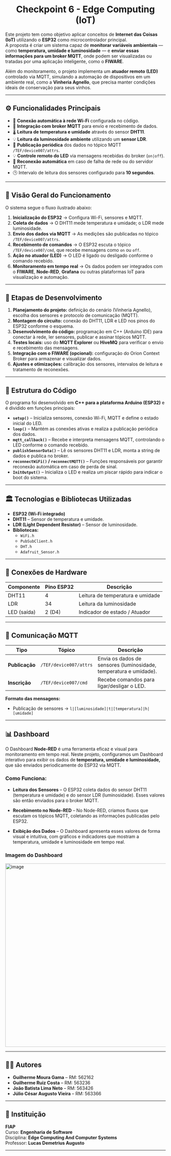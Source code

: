 <h1 align="center">Checkpoint 6 - Edge Computing (IoT)</h1>

Este projeto tem como objetivo aplicar conceitos de **Internet das Coisas (IoT)** utilizando o **ESP32** como microcontrolador principal.  
A proposta é criar um sistema capaz de **monitorar variáveis ambientais** — como **temperatura, umidade e luminosidade** — e **enviar essas informações para um broker MQTT**, onde podem ser visualizadas ou tratadas por uma aplicação inteligente, como o **FIWARE**.  

Além do monitoramento, o projeto implementa um **atuador remoto (LED)** controlado via MQTT, simulando a automação de dispositivos em um ambiente real, como a **Vinheria Agnello**, que precisa manter condições ideais de conservação para seus vinhos.

---

## ⚙️ Funcionalidades Principais

- 🔌 **Conexão automática à rede Wi-Fi** configurada no código.  
- 📡 **Integração com broker MQTT** para envio e recebimento de dados.  
- 🌡️ **Leitura de temperatura e umidade** através do sensor **DHT11**.  
- 💡 **Leitura da luminosidade ambiente** utilizando um **sensor LDR**.  
- 💬 **Publicação periódica** dos dados no tópico MQTT `/TEF/device007/attrs`.  
- 💡 **Controle remoto do LED** via mensagens recebidas do broker (`on|off`).  
- 🔁 **Reconexão automática** em caso de falha de rede ou do servidor MQTT.  
- 🕒 Intervalo de leitura dos sensores configurado para **10 segundos**.

---

## 🧠 Visão Geral do Funcionamento

O sistema segue o fluxo ilustrado abaixo:

1. **Inicialização do ESP32** → Configura Wi-Fi, sensores e MQTT.  
2. **Coleta de dados** → O DHT11 mede temperatura e umidade; o LDR mede luminosidade.  
3. **Envio dos dados via MQTT** → As medições são publicadas no tópico `/TEF/device007/attrs`.  
4. **Recebimento de comandos** → O ESP32 escuta o tópico `/TEF/device007/cmd`, que recebe mensagens como `on` ou `off`.  
5. **Ação no atuador (LED)** → O LED é ligado ou desligado conforme o comando recebido.  
6. **Monitoramento em tempo real** → Os dados podem ser integrados com o **FIWARE**, **Node-RED**, **Grafana** ou outras plataformas IoT para visualização e automação.  

---

## 🔧 Etapas de Desenvolvimento

1. **Planejamento do projeto:** definição do cenário (Vinheria Agnello), escolha dos sensores e protocolo de comunicação (MQTT).  
2. **Montagem do circuito:** conexão do DHT11, LDR e LED nos pinos do ESP32 conforme o esquema.  
3. **Desenvolvimento do código:** programação em C++ (Arduino IDE) para conectar à rede, ler sensores, publicar e assinar tópicos MQTT.  
4. **Testes locais:** uso do **MQTT Explorer** ou **HiveMQ** para verificar o envio e recebimento das mensagens.  
5. **Integração com o FIWARE (opcional):** configuração do Orion Context Broker para armazenar e visualizar dados.  
6. **Ajustes e otimizações:** calibração dos sensores, intervalos de leitura e tratamento de reconexões.  

---

## 🧩 Estrutura do Código

O programa foi desenvolvido em **C++ para a plataforma Arduino (ESP32)** e é dividido em funções principais:

- **`setup()`** – Inicializa sensores, conexão Wi-Fi, MQTT e define o estado inicial do LED.  
- **`loop()`** – Mantém as conexões ativas e realiza a publicação periódica dos dados.  
- **`mqtt_callback()`** – Recebe e interpreta mensagens MQTT, controlando o LED conforme o comando recebido.  
- **`publishSensorData()`** – Lê os sensores DHT11 e LDR, monta a string de dados e publica no broker.  
- **`reconnectWiFi()` / `reconnectMQTT()`** – Funções responsáveis por garantir reconexão automática em caso de perda de sinal.  
- **`InitOutput()`** – Inicializa o LED e realiza um piscar rápido para indicar o boot do sistema.  

---

## 🏛️ Tecnologias e Bibliotecas Utilizadas

- **ESP32 (Wi-Fi integrado)**
- **DHT11** – Sensor de temperatura e umidade.  
- **LDR (Light Dependent Resistor)** – Sensor de luminosidade.  
- **Bibliotecas:**
  - `WiFi.h`
  - `PubSubClient.h`
  - `DHT.h`
  - `Adafruit_Sensor.h`

---

## 🔌 Conexões de Hardware

| Componente | Pino ESP32 | Descrição |
|-------------|------------|------------|
| DHT11       | 4          | Leitura de temperatura e umidade |
| LDR         | 34         | Leitura da luminosidade |
| LED (saída) | 2 (D4)     | Indicador de estado / Atuador |

---

## 💬 Comunicação MQTT

| Tipo | Tópico | Descrição |
|------|--------|------------|
| **Publicação** | `/TEF/device007/attrs` | Envia os dados de sensores (luminosidade, temperatura e umidade). |
| **Inscrição** | `/TEF/device007/cmd` | Recebe comandos para ligar/desligar o LED. |

**Formato das mensagens:**
- Publicação de sensores → `l|[luminosidade]|t|[temperatura]|h|[umidade]`

---

## 📊 Dashboard

O Dashboard **Node-RED** é uma ferramenta eficaz e visual para monitoramento em tempo real. Neste projeto, configuramos um Dashboard interativo para exibir os dados de **temperatura, umidade e luminosidade,** que são enviados periodicamente do ESP32 via MQTT.

### Como Funciona:

- **Leitura dos Sensores** – O ESP32 coleta dados do sensor DHT11 (temperatura e umidade) e do sensor LDR (luminosidade). Esses valores são então enviados para o broker MQTT.

- **Recebimento no Node-RED** – No Node-RED, criamos fluxos que escutam os tópicos MQTT, coletando as informações publicadas pelo ESP32.

- **Exibição dos Dados** – O Dashboard apresenta esses valores de forma visual e intuitiva, com gráficos e indicadores que mostram a temperatura, umidade e luminosidade em tempo real.


### Imagem do Dashboard

<img width="1585" height="576" alt="image" src="https://github.com/user-attachments/assets/2b90f69a-bfa5-4919-a17c-eba668710be3" />


---

## 👨‍💻 Autores

- **Guilherme Moura Gama** – RM: 562162  
- **Guilherme Ruiz Costa** – RM: 563236  
- **João Batista Lima Neto** – RM: 563426  
- **Júlio César Augusto Vieira** – RM: 563366  

---

## 🏫 Instituição

**FIAP**  
Curso: **Engenharia de Software**  
Disciplina: **Edge Computing And Computer Systems**  
Professor: **Lucas Demetrius Augusto**  

---


